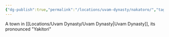 ```yaml
---
{"dg-publish":true,"permalink":"/locations/uvam-dynasty/nakatoro/","tags":["Location","Unexplored"],"updated":"2025-01-14T21:03:47.609+00:00"}
---
```


A town in [[Locations/Uvam Dynasty/Uvam Dynasty\|Uvam Dynasty]], its pronounced "Yakitori"